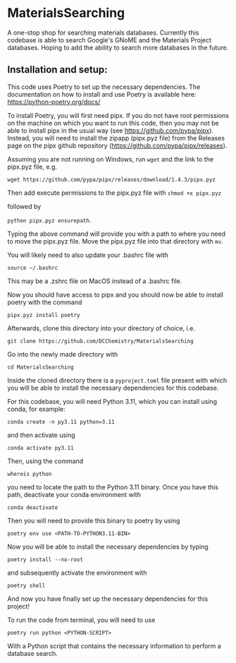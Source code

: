 # MaterialsSearching
 A one-stop shop for searching materials databases. Currently this codebase is able to search Google's GNoME and the Materials Project databases. Hoping to add the ability to search more databases in the future.

## Installation and setup:
This code uses Poetry to set up the necessary dependencies. The documentation on how to install and use Poetry is available here: https://python-poetry.org/docs/

To install Poetry, you will first need pipx. If you do not have root permissions on the machine on which you want to run this code, then you may not be able to install pipx in the usual way (see https://github.com/pypa/pipx). Instead, you will need to install the zipapp (pipx.pyz file) from the Releases page on the pipx github repository (https://github.com/pypa/pipx/releases).

Assuming you are not running on Windows, run `wget` and the link to the pipx.pyz file, e.g.

```wget https://github.com/pypa/pipx/releases/download/1.4.3/pipx.pyz```

Then add execute permissions to the pipx.pyz file with
```chmod +x pipx.pyz```

followed by

```python pipx.pyz ensurepath```.

Typing the above command will provide you with a path to where you need to move the pipx.pyz file. Move the pipx.pyz file into that directory with `mv`.

You will likely need to also update your .bashrc file with

```source ~/.bashrc```

This may be a .zshrc file on MacOS instead of a .bashrc file.

Now you should have access to pipx and you should now be able to install poetry with the command

```pipx.pyz install poetry```

Afterwards, clone this directory into your directory of choice, i.e.

```git clone https://github.com/DCChemistry/MaterialsSearching```

Go into the newly made directory with

```cd MaterialsSearching```

Inside the cloned directory there is a `pyproject.toml` file present with which you will be able to install the necessary dependencies for this codebase.

For this codebase, you will need Python 3.11, which you can install using conda, for example:

```conda create -n py3.11 python=3.11```

and then activate using

```conda activate py3.11```

Then, using the command

```whereis python```

you need to locate the path to the Python 3.11 binary. Once you have this path, deactivate your conda environment with

```conda deactivate```

Then you will need to provide this binary to poetry by using

```poetry env use <PATH-TO-PYTHON3.11-BIN>```

Now you will be able to install the necessary dependencies by typing

```poetry install --no-root```

and subsequently activate the environment with

```poetry shell```

And now you have finally set up the necessary dependencies for this project!

To run the code from terminal, you will need to use

```poetry run python <PYTHON-SCRIPT>```

With a Python script that contains the necessary information to perform a database search.
